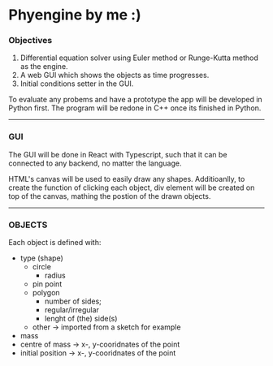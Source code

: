 Phyengine by me :)
===

### Objectives
1. Differential equation solver using Euler method or Runge-Kutta method as the engine.
2. A web GUI which shows the objects as time progresses.
3. Initial conditions setter in the GUI. 


To evaluate any probems and have a prototype the app will be developed in Python first. The program will be redone in C++ once its finished in Python.

---

### GUI
The GUI will be done in React with Typescript, such that it can be connected to any backend, no matter the language.

HTML's canvas will be used to easily draw any shapes. Additioanlly, to create the function of clicking each object, div element will be created on top of the canvas, mathing the postion of the drawn objects. 

---

### OBJECTS
Each object is defined with:
- type (shape)
  - circle
    * radius
  - pin point 
  - polygon
    * number of sides; 
    * regular/irregular
    * lenght of (the) side(s)
  - other -> imported from a sketch for example
- mass
- centre of mass -> x-, y-cooridnates of the point
- initial position -> x-, y-cooridnates of the point